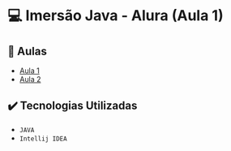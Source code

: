 # :computer: Imersão Java - Alura (Aula 1)

## 📁 Aulas

* [Aula 1](https://github.com/FeliipeJ/imersao-java-alura/tree/aula-1)
* [Aula 2](https://github.com/FeliipeJ/imersao-java-alura/tree/aula2)

## ✔️ Tecnologias Utilizadas
* `JAVA`
* `Intellij IDEA`
